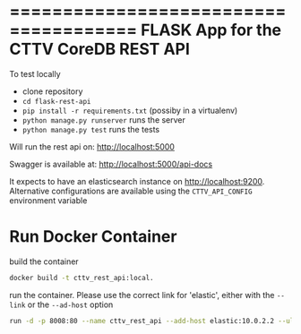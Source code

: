 ======================================
FLASK App for the CTTV CoreDB REST API
======================================

To test locally

- clone repository
- ```cd flask-rest-api```
- ```pip install -r requirements.txt``` (possiby in a virtualenv)
- ```python manage.py runserver``` runs the server
- ```python manage.py test``` runs the tests

Will run the rest api on: [http://localhost:5000](http://localhost:5000)

Swagger is available at: [http://localhost:5000/api-docs](http://localhost:5000/api-docs)

It expects to have an elasticsearch instance on [http://localhost:9200](http://localhost:9200). Alternative configurations are available using the `CTTV_API_CONFIG` environment variable



Run Docker Container
====================

build the container
```bash
docker build -t cttv_rest_api:local.
```

run the container. Please use the correct link for 'elastic', either with the  `--link` or the `--ad-host` option
```bash
run -d -p 8008:80 --name cttv_rest_api --add-host elastic:10.0.2.2 --ulimit nofile=65535:65535 -e "CTTV_API_CONFIG=dockerlink" cttv_rest_api:local
```